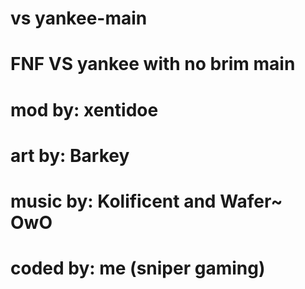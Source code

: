 # vs yankee-main
 <h1>FNF VS yankee with no brim main<h1>
 <h1>mod by: xentidoe<h1>
 <h1>art by: Barkey<h1>
 <h1>music by: Kolificent and Wafer~ OwO<h1>
 <h1>coded by: me (sniper gaming)<h1>
